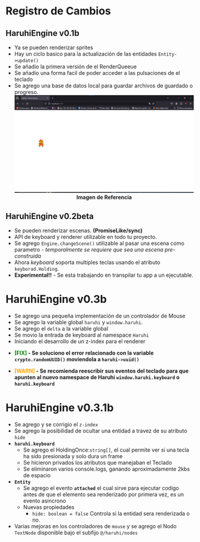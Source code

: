 # Registro de Cambios
## HaruhiEngine v0.1b
+ Ya se pueden renderizar sprites
+ Hay un ciclo basico para la actualización de las entidades `Entity->update()`
+ Se añadio la primera versión de el RenderQueeue
+ Se añadio una forma facil de poder acceder a las pulsaciones de el teclado
+ Se agrego una base de datos local para guardar archivos de guardado o progreso.
**<center><img src="image.png" alt="Imagen de Referencia"/>Imagen de Referencia</center>**

## HaruhiEngine v0.2beta
+ Se pueden renderizar escenas. **(PromiseLike/sync)**
+ API de keyboard y renderer utilizable en todo tu proyecto.
+ Se agrego `Engine.changeScene()` utilizable al pasar una escena como parametro - _temporalmente se requiere que sea una escena pre-construida_
+ Ahora _keyboard_ soporta multiples teclas usando el atributo `keyborad.Holding`.
+ **Experimental!!** - Se esta trabajando en transpilar tu app a un ejecutable.

# HaruhiEngine v0.3b
+ Se agrego una pequeña implementación de un controlador de Mouse
+ Se agrego la variable global `haruhi` y `window.haruhi`.
+ Se agrego el `delta` a la variable global
+ Se movio la entrada de keyboard al namespace `Haruhi`
+ Iniciando el desarrollo de un z-index para el renderer
+ **<p><span style="color: green">[FIX]</span> - Se soluciono el error relacionado con la variable `crypto.randomUUID()` moviendola a `haruhi->uuid()`</p>**
+ **<p><span style="color: orange">[WARN]</span> - Se recomienda reescribir sus eventos del teclado para que apunten al nuevo namespace de Haruhi `window.haruhi.keyboard` o `haruhi.keyboard`</p>**

# HaruhiEngine v0.3.1b
+ Se agrego y se corrigio el `z-index`
+ Se agrego la posibilidad de ocultar una entidad a travez de su atributo `hide`
+ **`haruhi.keyboard`** 
    + Se agrego el HoldingOnce:`string[]`, el cual permite ver si una tecla ha sido presionada y solo dura un frame
    + Se hicieron privados los atributos que manejaban el Teclado
    + Se eliminaron varios console.logs, ganando  aproximadamente 2kbs de espacio
+ **`Entity`**
    + Se agrego el evento **`attached`** el cual sirve para ejecutar codigo antes de que el elemento sea renderizado por primera vez, es un evento asincrono
    + Nuevas propiedades
        - `hide: boolean = false` Controla si la entidad sera renderizada o no.
+ Varias mejoras en los controladores de `mouse` y se agrego el Nodo `TextNode` disponible bajo el subfijo `@/haruhi/nodes`